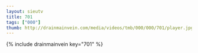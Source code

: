 ```yaml
--- 
layout: sieutv
title: 701
tags: ["000"]
thumb: http://drainmainvein.com/media/videos/tmb/000/000/701/player.jpg
---
```

{% include drainmainvein key="701" %} 
